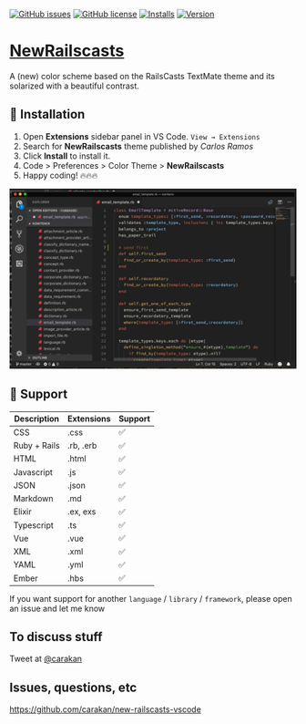 [![GitHub issues](https://img.shields.io/github/issues/carakan/new-railscasts-vscode.svg)](https://github.com/carakan/new-railscasts-vscode/issues)
[![GitHub license](https://img.shields.io/badge/license-MIT-blue.svg)](https://github.com/carakan/new-railscasts-vscode/blob/master/LICENSE)
[![Installs](https://vsmarketplacebadge.apphb.com/installs-short/carakan.new-railscasts.svg?style=flat&color=blue)](https://marketplace.visualstudio.com/items?itemName=carakan.new-railscasts)
[![Version](https://vsmarketplacebadge.apphb.com/version-short/carakan.new-railscasts.svg?style=flat&color=blue)](https://marketplace.visualstudio.com/items?itemName=carakan.new-railscasts)

# [NewRailscasts](https://marketplace.visualstudio.com/items?itemName=carakan.new-railscasts)

A (new) color scheme based on the RailsCasts TextMate theme and its solarized with a beautiful contrast.

## 🚀 Installation

1. Open **Extensions** sidebar panel in VS Code. `View → Extensions`
2. Search for **NewRailscasts** theme published by _Carlos Ramos_
3. Click **Install** to install it.
4. Code > Preferences > Color Theme > **NewRailscasts**
5. Happy coding! 🔥🔥🔥

![](https://raw.githubusercontent.com/carakan/new-railscasts-vscode/master/screenshot.png)

## 🌌 Support

| Description  | Extensions | Support |
| ------------ | ---------- | ------- |
| CSS          | .css       | ✅      |
| Ruby + Rails | .rb, .erb  | ✅      |
| HTML         | .html      | ✅      |
| Javascript   | .js        | ✅      |
| JSON         | .json      | ✅      |
| Markdown     | .md        | ✅      |
| Elixir       | .ex, exs   | ✅      |
| Typescript   | .ts        | ✅      |
| Vue          | .vue       | ✅      |
| XML          | .xml       | ✅      |
| YAML         | .yml       | ✅      |
| Ember        | .hbs       | ✅      |

If you want support for another `language` / `library` / `framework`, please open an issue and let me know

## To discuss stuff

Tweet at [@carakan](https://twitter.com/carakan)

## Issues, questions, etc

https://github.com/carakan/new-railscasts-vscode

